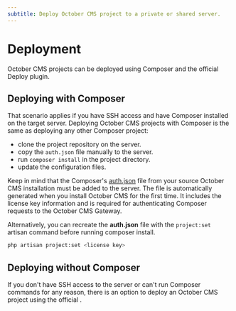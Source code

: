 ```yaml
---
subtitle: Deploy October CMS project to a private or shared server.
---
```

# Deployment

October CMS projects can be deployed using Composer and the official Deploy plugin.

## Deploying with Composer

That scenario applies if you have SSH access and have Composer installed on the target server. Deploying October CMS projects with Composer is the same as deploying any other Composer project:

* clone the project repository on the server.
* copy the `auth.json` file manually to the server.
* run `composer install` in the project directory.
* update the configuration files.

Keep in mind that the Composer's [auth.json](https://getcomposer.org/doc/articles/http-basic-authentication.md) file from your source October CMS installation must be added to the server. The file is automatically generated when you install October CMS for the first time. It includes the license key information and is required for authenticating Composer requests to the October CMS Gateway.

Alternatively, you can recreate the **auth.json** file with the `project:set` artisan command before running composer install.

```bash
php artisan project:set <license key>
```

## Deploying without Composer

<VideoBlockLink src="https://www.youtube.com/watch?v=Lx9X3CfXwfw" title="One-click Deploy" description="This video describes how to deploy your project to a remote server without Composer." prompt="Watch the tutorial"/>

If you don't have SSH access to the server or can't run Composer commands for any reason, there is an option to deploy an October CMS project using the official <LinkWithIcon text="Deploy Plugin" icon="https://d2f5cg397c40hu.cloudfront.net/storage/app/uploads/public/optimized/local/c99/b52/eb1c99b52eb1dde393bb7ef60e4c861b062.png" href="https://octobercms.com/plugin/rainlab-deploy"/>.

